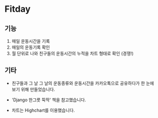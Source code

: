 # Fitday

## 기능

1. 매일 운동시간을 기록
2. 매일의 운동기록 확인
3. 월 단위로 나와 친구들의 운동시간의 누적을 차트 형태로 확인 (경쟁!)



## 기타

- 친구들과 그 날 그 날의 운동종류와 운동시간을  카카오톡으로 공유하다가 한 눈에 보기 위해 만들었습니다.

- 'Django 한그릇 뚝딱' 책을 참고했습니다.
- 차트는 Highchart를 이용했습니다.